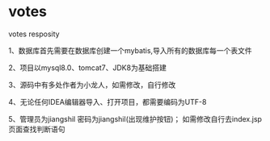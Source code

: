 # votes
votes resposity

1、数据库首先需要在数据库创建一个mybatis,导入所有的数据库每一个表文件

2、项目以mysql8.0、tomcat7、JDK8为基础搭建

3、源码中有多处作者为小龙人，如需修改，自行修改

4、无论任何IDEA编辑器导入、打开项目，都需要编码为UTF-8

5、管理员为jiangshil 密码为jiangshil(出现维护按钮)；
      如需修改自行去index.jsp页面查找判断语句
